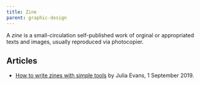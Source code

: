 ```yaml
---
title: Zine
parent: graphic-design
---
```


A <dfn>zine</dfn> is a small-circulation self-published work of orginal or appropriated texts and images, usually reproduced via photocopier.

## Articles

-   [How to write zines with simple tools](https://jvns.ca/blog/2019/09/01/ways-to-write-zines-without-fancy-tools/) by Julia Evans, 1 September 2019.

